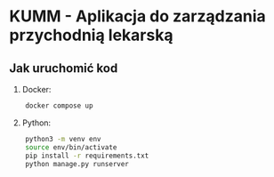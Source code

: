 # KUMM - Aplikacja do zarządzania przychodnią lekarską

## Jak uruchomić kod 

1. Docker:
```zsh
    docker compose up
```

2. Python:
```zsh
    python3 -m venv env
    source env/bin/activate
    pip install -r requirements.txt
    python manage.py runserver
```

